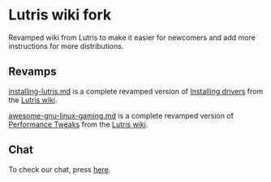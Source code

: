 # Lutris wiki fork

Revamped wiki from Lutris to make it easier for newcomers and add more instructions for more distributions.

## Revamps

[installing-lutris.md](/installing-lutris.md) is a complete revamped version of [Installing drivers](https://github.com/lutris/lutris/wiki/Installing-drivers) from the [Lutris wiki](https://github.com/lutris/lutris/wiki).

[awesome-gnu-linux-gaming.md](/awesome-gnu-linux-gaming.md) is a complete revamped version of [Performance Tweaks](https://github.com/lutris/lutris/wiki/Performance-Tweaks) from the [Lutris wiki](https://github.com/lutris/lutris/wiki).

## Chat

To check our chat, press [here](https://github.com/lutris/guides/issues/3).
